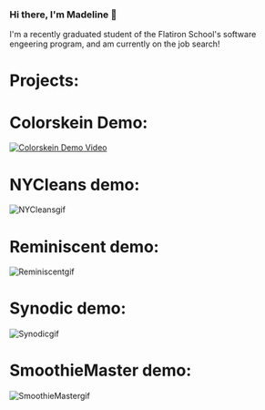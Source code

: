 ### Hi there, I'm Madeline 👋

I'm a recently graduated student of the Flatiron School's software engeering program, and am currently on the job search!

# Projects: 

# Colorskein Demo:

[![Colorskein Demo Video](https://img.youtube.com/vi/IvZo3YYZD1I/maxresdefault.jpg)](https://youtu.be/IvZo3YYZD1I)

# NYCleans demo: 

![NYCleansgif](https://user-images.githubusercontent.com/108838753/211165189-09c03276-20b4-4aad-a15f-f83b3d1e0155.gif)

# Reminiscent demo:

![Reminiscentgif](https://user-images.githubusercontent.com/107277084/205724542-1975c237-223f-4910-8056-7bfa8309d1f5.gif)

# Synodic demo:


![Synodicgif](https://user-images.githubusercontent.com/107277084/205724512-cfbbbaa1-b28f-4aa0-9441-36763ee4b77a.gif)


# SmoothieMaster demo:


![SmoothieMastergif](https://user-images.githubusercontent.com/107277084/205724559-2b3c2096-b3de-4f13-aabb-f5d13fa648ee.gif)


